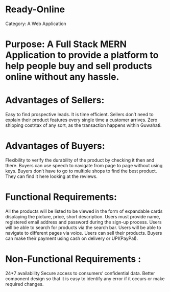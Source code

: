 # Ready-Online 
Category: A Web Application

# Purpose: A Full Stack MERN Application to provide a platform to help people buy and sell products online without any hassle.

# Advantages of Sellers:
Easy to find prospective leads.
It is time efficient. Sellers don’t need to explain their product features every single time a customer arrives.
Zero shipping cost/tax of any sort, as the transaction happens within Guwahati.

# Advantages of Buyers:
Flexibility to verify the durability of the product by checking it then and there.
Buyers  can use speech to navigate from page to page without using keys.
Buyers don’t have to go to multiple shops to find the best product. They can find it here looking at the reviews.

# Functional Requirements:
All the products will be listed to be viewed in the form of expandable cards displaying the picture, price, short description.
Users must provide name, registered email address and password during the sign-up process.
Users will be able to search for products via the search bar.
Users will be able to navigate to different pages via voice.
Users can sell their products.
Buyers can make their payment using cash on delivery or UPI(PayPal).

# Non-Functional Requirements :
24*7 availability
Secure access to consumers’ confidential data.
Better component design so that it is easy to identify any error if it occurs or make required changes.

